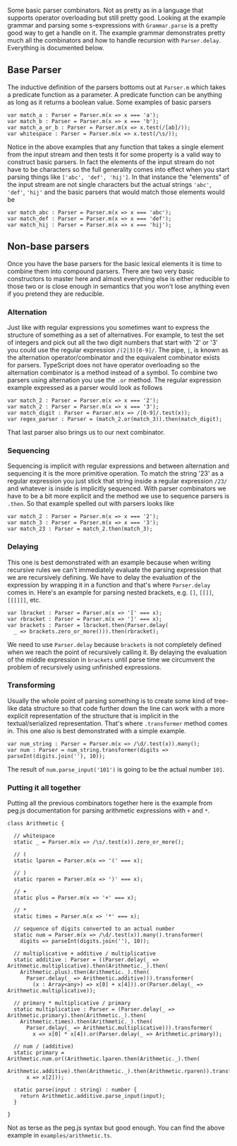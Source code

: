 Some basic parser combinators. Not as pretty as in a language that supports operator overloading but still pretty good. Looking at the example grammar and parsing some s-expressions with `Grammar.parse` is a pretty good way to get a handle on it. The example grammar demonstrates pretty much all the combinators and how to handle recursion with `Parser.delay`. Everything is documented below.

## Base Parser
The inductive definition of the parsers bottoms out at `Parser.m` which takes a predicate function as a parameter. A predicate function can be anything as long as it returns a boolean value. Some examples of basic parsers

```
var match_a : Parser = Parser.m(x => x === 'a');
var match_b : Parser = Parser.m(x => x === 'b');
var match_a_or_b : Parser = Parser.m(x => x.test(/[ab]/));
var whitespace : Parser = Parser.m(x => x.test(/\s/));
```

Notice in the above examples that any function that takes a single element from the input stream and then tests it for some property is a valid way to construct basic parsers. In fact the elements of the input stream do not have to be characters so the full generality comes into effect when you start parsing things like `['abc', 'def', 'hij']`. In that instance the "elements" of the input stream are not single characters but the actual strings `'abc'`, `'def'`, `'hij'` and the basic parsers that would match those elements would be

```
var match_abc : Parser = Parser.m(x => x === 'abc');
var match_def : Parser = Parser.m(x => x === 'def');
var match_hij : Parser = Parser.m(x => x === 'hij');
```

## Non-base parsers
Once you have the base parsers for the basic lexical elements it is time to combine them into compound parsers. There are two very basic constructors to master here and almost everything else is either reducible to those two or is close enough in semantics that you won't lose anything even if you pretend they are reducible.

### Alternation
Just like with regular expressions you sometimes want to express the structure of something as a set of alternatives. For example, to test the set of integers and pick out all the two digit numbers that start with '2' or '3' you could use the regular expression `/(2|3)[0-9]/`. The pipe, `|`, is known as the alternation operator/combinator and the equivalent combinator exists for parsers. TypeScript does not have operator overloading so the alternation combinator is a method instead of a symbol. To combine two parsers using alternation you use the `.or` method. The regular expression example expressed as a parser would look as follows

```
var match_2 : Parser = Parser.m(x => x === '2');
var match_2 : Parser = Parser.m(x => x === '3');
var match_digit : Parser = Parser.m(x => /[0-9]/.test(x));
var regex_parser : Parser = (match_2.or(match_3)).then(match_digit);
```

That last parser also brings us to our next combinator.

### Sequencing
Sequencing is implicit with regular expressions and between alternation and sequencing it is the more primitive operation. To match the string '23' as a regular expression you just stick that string inside a regular expression `/23/` and whatever is inside is implicitly sequenced. With parser combinators we have to be a bit more explicit and the method we use to sequence parsers is `.then`. So that example spelled out with parsers looks like

```
var match_2 : Parser = Parser.m(x => x === '2');
var match_3 : Parser = Parser.m(x => x === '3');
var match_23 : Parser = match_2.then(match_3);
```

### Delaying
This one is best demonstrated with an example because when writing recursive rules we can't immediately evaluate the parsing expression that we are recursively defining. We have to delay the evaluation of the expression by wrapping it in a function and that's where `Parser.delay` comes in. Here's an example for parsing nested brackets, e.g. `[]`, `[[]]`, `[[[]]]`, etc.

```
var lbracket : Parser = Parser.m(x => '[' === x);
var rbracket : Parser = Parser.m(x => ']' === x);
var brackets : Parser = lbracket.then(Parser.delay(
  _ => brackets.zero_or_more())).then(rbracket);
```

We need to use `Parser.delay` because `brackets` is not completely defined when we reach the point of recursively calling it. By delaying the evaluation of the middle expression in `brackets` until parse time we circumvent the problem of recursively using unfinished expressions.

### Transforming
Usually the whole point of parsing something is to create some kind of tree-like data structure so that code further down the line can work with a more explicit representation of the structure that is implicit in the textual/serialized representation. That's where `.transformer` method comes in. This one also is best demonstrated with a simple example.

```
var num_string : Parser = Parser.m(x => /\d/.test(x)).many();
var num : Parser = num_string.transformer(digits => parseInt(digits.join(''), 10));
```

The result of `num.parse_input('101')` is going to be the actual number `101`.

### Putting it all together
Putting all the previous combinators together here is the example from peg.js documentation for parsing arithmetic expressions with `+` and `*`.

```
class Arithmetic {

  // whitespace
  static _ = Parser.m(x => /\s/.test(x)).zero_or_more();

  // (
  static lparen = Parser.m(x => '(' === x);

  // )
  static rparen = Parser.m(x => ')' === x);

  // +
  static plus = Parser.m(x => '+' === x);

  // *
  static times = Parser.m(x => '*' === x);

  // sequence of digits converted to an actual number
  static num = Parser.m(x => /\d/.test(x)).many().transformer(
    digits => parseInt(digits.join(''), 10));

  // multiplicative + additive / multiplicative
  static additive : Parser = ((Parser.delay(_ => Arithmetic.multiplicative).then(Arithmetic._).then(
    Arithmetic.plus).then(Arithmetic._).then(
      Parser.delay(_ => Arithmetic.additive))).transformer(
        (x : Array<any>) => x[0] + x[4])).or(Parser.delay(_ => Arithmetic.multiplicative));

  // primary * multiplicative / primary
  static multiplicative : Parser = (Parser.delay(_ => Arithmetic.primary).then(Arithmetic._).then(
    Arithmetic.times).then(Arithmetic._).then(
      Parser.delay(_ => Arithmetic.multiplicative))).transformer(
        x => x[0] * x[4]).or(Parser.delay(_ => Arithmetic.primary));

  // num / (additive)
  static primary = Arithmetic.num.or((Arithmetic.lparen.then(Arithmetic._).then(
    Arithmetic.additive).then(Arithmetic._).then(Arithmetic.rparen)).transformer(
      x => x[2]));

  static parse(input : string) : number {
    return Arithmetic.additive.parse_input(input);
  }

}
```

Not as terse as the peg.js syntax but good enough. You can find the above example in `examples/arithmetic.ts`.
